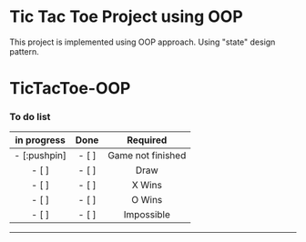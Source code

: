 # Tic Tac Toe Project using OOP
This project is implemented using OOP approach.
Using "state" design pattern.
# TicTacToe-OOP

### To do list
| **in progress** | **Done** |   **Required**    |
|:---------------:|:--------:|:-----------------:|
|  - [:pushpin]   |  - [ ]   | Game not finished |
|      - [ ]      |  - [ ]   |       Draw        |
|      - [ ]      |  - [ ]   |      X Wins       |
|      - [ ]      |  - [ ]   |      O Wins       |
|      - [ ]      |  - [ ]   |    Impossible     |

  ------------